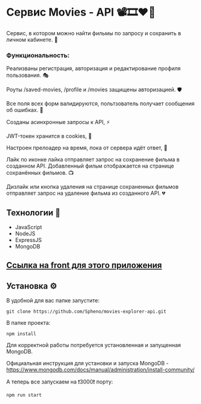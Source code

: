 # Cервис Movies - API 📽🎞❤️‍🔥

Сервис, в котором можно найти фильмы по запросу и сохранить в личном кабинете. 🔎

### Функциональность:

Реализваны регистрация, авторизация и редактирование профиля пользования. 🎭

Роуты /saved-movies, /profile и /movies защищены авторизацией. 🛡

Все поля всех форм валидируются, польтзователь получает сообщения об ошибках. 📌

Созданы асинхронные запросы к API, ⚡

JWT-токен хранится в cookies, 🍪

Настроен прелоадер на время, пока от сервера идёт ответ, 💫

Лайк по иконке лайка отправляет запрос на сохранение фильма в созданном API. Добавленный фильм отображается на странице сохранённых фильмов. 📺

Дизлайк или кнопка удаления на странице сохраненных фильмов отправляет запрос на удаление фильма из созданного API. 💔

## Технологии 🔨

- JavaScript
- NodeJS
- ExpressJS
- MongoDB

## [Ссылка на front для этого приложения](https://github.com/Spheno/movies-explorer-frontend)

## Установка ⚙

В удобной для вас папке запустите:

```
git clone https://github.com/Spheno/movies-explorer-api.git
```

В папке проекта:

```
npm install
```

Для корректной работы потребуется установленная и запущенная MongoDB.

Официальная инструкция для установки и запуска MongoDB - https://www.mongodb.com/docs/manual/administration/install-community/

А теперь все запускаем на ❗3000❗ порту:

```
npm run start
```
